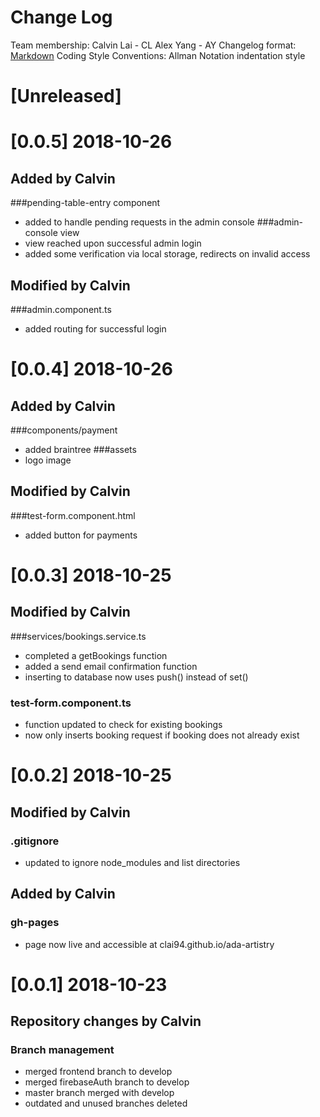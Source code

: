 # Change Log

Team membership: 
  Calvin Lai - CL
  Alex Yang - AY
Changelog format: 
  [Markdown](https://github.com/adam-p/markdown-here/wiki/Markdown-Cheatsheet) 
Coding Style Conventions: 
  Allman Notation indentation style

# [Unreleased]
# [0.0.5] 2018-10-26
## Added by Calvin
###pending-table-entry component
- added to handle pending requests in the admin console
###admin-console view
- view reached upon successful admin login
- added some verification via local storage, redirects on invalid access
## Modified by Calvin
###admin.component.ts
- added routing for successful login

# [0.0.4] 2018-10-26
## Added by Calvin
###components/payment
- added braintree
###assets
- logo image
## Modified by Calvin
###test-form.component.html
- added button for payments

# [0.0.3] 2018-10-25
## Modified by Calvin
###services/bookings.service.ts
- completed a getBookings function
- added a send email confirmation function
- inserting to database now uses push() instead of set()
### test-form.component.ts
- function updated to check for existing bookings
- now only inserts booking request if booking does not already exist

# [0.0.2] 2018-10-25
## Modified by Calvin
### .gitignore
- updated to ignore node_modules and list directories
## Added by Calvin
### gh-pages
- page now live and accessible at clai94.github.io/ada-artistry

# [0.0.1] 2018-10-23
## Repository changes by Calvin
### Branch management
- merged frontend branch to develop
- merged firebaseAuth branch to develop
- master branch merged with develop
- outdated and unused branches deleted

